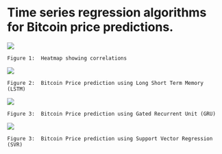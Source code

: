 # Time series regression algorithms for Bitcoin price predictions.

<image src = "images/Heatmap.PNG">
  
    Figure 1:  Heatmap showing correlations
  


<image src = "images/LSTM.png">
  
    Figure 2:  Bitcoin Price prediction using Long Short Term Memory (LSTM)
    


<image src = "images/GRU.png">

    Figure 3:  Bitcoin Price prediction using Gated Recurrent Unit (GRU)



<image src = "images/SVR.png">
    
    Figure 3:  Bitcoin Price prediction using Support Vector Regression (SVR)


